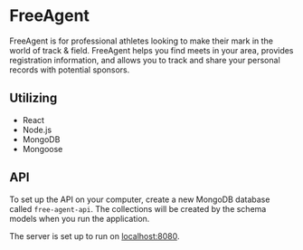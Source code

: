 # FreeAgent

FreeAgent is for professional athletes looking to make their mark in the world of track & field. FreeAgent helps you find meets in your area, provides registration information, and allows you to track and share your personal records with potential sponsors.

## Utilizing
- React
- Node.js
- MongoDB
- Mongoose

## API
To set up the API on your computer, create a new MongoDB database called `free-agent-api`. The collections will be created by the schema models when you run the application.

The server is set up to run on [localhost:8080](http://localhost:8080).
